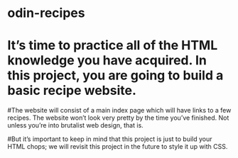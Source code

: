 # odin-recipes

# It’s time to practice all of the HTML knowledge you have acquired. In this project, you are going to build a basic recipe website.

#The website will consist of a main index page which will have links to a few recipes. The website won’t look very pretty by the time you’ve finished. Not unless you’re into brutalist web design, that is.

#But it’s important to keep in mind that this project is just to build your HTML chops; we will revisit this project in the future to style it up with CSS.